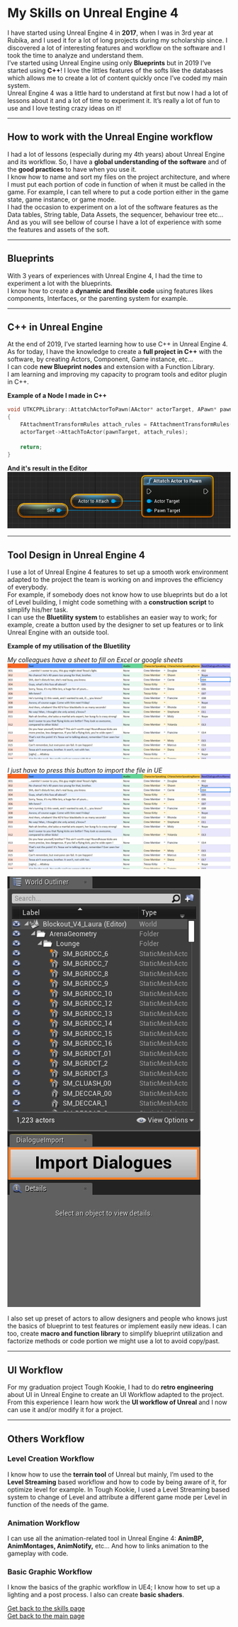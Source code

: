 # My Skills on Unreal Engine 4

I have started using Unreal Engine 4 in **2017**, when I was in 3rd year at Rubika, and I used it for a lot of long projects during my scholarship since.
I discovered a lot of interesting features and workflow on the software and I took the time to analyze and understand them.  
I’ve started using Unreal Engine using only **Blueprints** but in 2019 I’ve started using **C++**! I love the littles features of the softs like the databases which allows me to create a lot of content quickly once I’ve coded my main system.  
Unreal Engine 4 was a little hard to understand at first but now I had a lot of lessons about it and a lot of time to experiment it. It’s really a lot of fun to use and I love testing crazy ideas on it!  

***

## How to work with the Unreal Engine workflow
I had a lot of lessons (especially during my 4th years) about Unreal Engine and its workflow. So, I have a **global understanding of the software** and of the **good practices** to have when you use it.  
I know how to name and sort my files on the project architecture, and where I must put each portion of code in function of when it must be called in the game. For example, I can tell where to put a code portion either in the game state, game instance, or game mode.  
I had the occasion to experiment on a lot of the software features as the Data tables, String table, Data Assets, the sequencer, behaviour tree etc…
And as you will see bellow of course I have a lot of experience with some the features and assets of the soft.   

***

## Blueprints 
With 3 years of experiences with Unreal Engine 4, I had the time to experiment a lot with the blueprints.  
I know how to create a **dynamic and flexible code** using features likes components, Interfaces, or the parenting system for example.  

***

## C++ in Unreal Engine  
At the end of 2019, I’ve started learning how to use C++ in Unreal Engine 4. As for today, I have the knowledge to create a **full project in C++** with the software, by creating Actors, Component, Game instance, etc…   
I can code **new Blueprint nodes** and extension with a Function Library.  
I am learning and improving my capacity to program tools and editor plugin in C++.   

**Example of a Node I made in C++**
```cpp
void UTKCPPLibrary::AttatchActorToPawn(AActor* actorTarget, APawn* pawnTarget)
{
	FAttachmentTransformRules attach_rules = FAttachmentTransformRules(EAttachmentRule::KeepWorld, false);
	actorTarget->AttachToActor(pawnTarget, attach_rules);

	return;
}
```

**And it's result in the Editor**  
![Attribute Property](https://github.com/LouisViktorCeleyron/Portfolio/blob/master/Documents/Pictures/OtherExamples/BP_Example.png)  

***

## Tool Design in Unreal Engine 4 
I use a lot of Unreal Engine 4 features to set up a smooth work environment adapted to the project the team is working on and improves the efficiency of everybody.  
For example, if somebody does not know how to use blueprints but do a lot of Level building, I might code something with a **construction script** to simplify his/her task.  
I can use the **Bluetility system** to establishes an easier way to work; for example, create a button used by the designer to set up features or to link Unreal Engine with an outside tool.   

**Example of my utilisation of the Bluetility**

*My colleagues have a sheet to fill on Excel or google sheets*  
![Sheet](https://github.com/LouisViktorCeleyron/Portfolio/blob/master/Projects/ToughKookie/Pictures/DatatableInput.png)

*I just have to press this button to import the file in UE*  
![Button](https://github.com/LouisViktorCeleyron/Portfolio/blob/master/Projects/ToughKookie/Pictures/DatatableInput.png)  

![OutputInUE](https://github.com/LouisViktorCeleyron/Portfolio/blob/master/Projects/ToughKookie/Pictures/ImportDialogueButton.png)  

I also set up preset of actors to allow designers and people who knows just the basics of blueprint to test features or implement easily new ideas.
I can too, create **macro and function library** to simplify blueprint utilization and factorize methods or code portion we might use a lot to avoid copy/past.  

***

## UI Workflow
For my graduation project Tough Kookie, I had to do **retro engineering** about UI in Unreal Engine to create an UI Workflow adapted to the project. From this experience I learn how work the **UI workflow of Unreal** and I now can use it and/or modify it for a project.  

***

## Others Workflow

### **Level Creation Workflow**
I know how to use the **terrain tool** of Unreal but mainly, I’m used to the **Level Streaming** based workflow and how to code by being aware of it, for optimize level for example.
In Tough Kookie, I used a Level Streaming based system to change of Level and attribute a different game mode per Level in function of the needs of the game.

### **Animation Workflow**
I can use all the animation-related tool in Unreal Engine 4: **AnimBP, AnimMontages, AnimNotify,** etc… And how to links animation to the gameplay with code.

### **Basic Graphic Workflow**
I know the basics of the graphic workflow in UE4; I know how to set up a lighting and a post process. I also can create **basic shaders**.

[Get back to the skills page](https://github.com/LouisViktorCeleyron/Portfolio/blob/master/Skills/MySkills.md)  
[Get back to the main page](https://github.com/LouisViktorCeleyron/Portfolio/blob/master/README.md)
